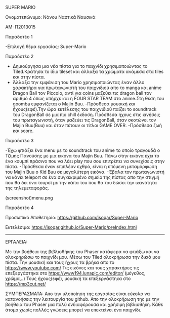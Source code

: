 SUPER MARIO

Ονοματεπώνυμο: Νάνου Ναστικά Ναυσικά

ΑΜ: Π2013015


Παραδοτέο 1

-Επιλογή θέμα εργασίας: Super-Mario



Παραδοτέο 2

- Δημιούργησα μια νέα πίστα για το παιχνίδι χρησιμοποιώντας το Tiled.Κράτησα το ίδιο tileset και άλλαξα τα χρώματα ανάμεσα στα tiles και στην πίστα.
- Άλλαξα την εμφάνιση του Mario χρησιμοποιώντας έναν άλλο χαρακτήρα για πρωταγωνιστή του παιχνιδιού απο το manga και anime  Dragon Ball τoν Piccolo, αντί για coins μαζεύει τις dragon ball τον αριθμό 4 όπως υπήρχε και η FOUR STAR TEAM στο anime.Στη θέση του goomba εμφανίζεται ο Majin Buu.
-Πρόσθεσα μουσική και ήχους(εφέ).Την ώρα εκτέλεσης του παιχνιδιού παίζει το soundtrack του DragonBall σε μια πιο chill έκδοση.
Πρόσθεσα ήχους στις κινήσεις του πρωταγωνιστή, όταν μαζεύει τις DragonBall, όταν σκοτώνει τον Majin Buu(Buu) και όταν πέτουν οι τίτλοι GAME OVER.
-Πρόσθεσα ζωή και score.


Παραδοτέο 3

-Έχω φτιάξει ένα menu με το soundtrack του anime το οποίο τραγουδά ο Τζίμης Πανούσης με μια εικόνα του Majin Buu.  Πάνω στην εικόνα έχει το ένα κουμπί πράσινο που να λέει play  που σου επιτρέπει να συνεχίσεις στην πίστα.
-Πρόσθεσα έναν επιπλέον εχθρό, είναι η επόμενη μεταμόρφωση του Majin Buu ο Kid Buu σε μεγαλύτερη εικόνα.
-Έβαλα τον πρωταγωνιστή να κάνει teleport σε ένα συγκεκριμένο σημείο της πίστας απο την στιγμή που θα δει ένα τουρσί με την κάπα του που θα του δώσει την ικανότητα της τηλεμεταφοράς.

(screenshot)menu.png


Παραδοτέο 4

Προσωπικό Αποθετηρίο: https://github.com/isoqar/Super-Mario

Εκτελέσιμο: https://isoqar.github.io/Super-Mario/preIndex.html

----
ΕΡΓΑΛΕΙΑ:

Με την βοήθεια της βιβλιοθήκης του Phaser κατάφερα να φτιάξω και να ολοκρηρώσω το παιχνίδι μου.
Μέσω του Tiled ολοκρήρωσα την δικιά μου πίστα.
Την μουσική και τους ήχους τα βρήκα απο το https://www.youtube.com/
Τις εικόνες και τους χαρακτήρες τις επεξεργάστηκα στο https://www194.lunapic.com/editor/ (μέγεθος, χρώμα,..)
Τους ήχους(εφέ), μουσική τα επεξεργάστηκα στο https://mp3cut.net/ 

ΣΥΜΠΕΡΑΣΜΑΤΑ:
Απο την υλοποίηση της εργασίας είναι εύκολο να κατανοήσεις την λειτουργία του github.
Απο την ολοκρήρωση της με την βοήθεια του Phaser μια πολύ ενδιαφέρουσα και χρήσιμη βιβλιοθήκη.
Κάθε άτομο χωρίς πολλές γνώσεις μπορεί να επεκτείνει ένα παιχνίδι.
